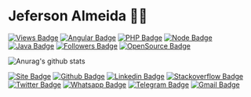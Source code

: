# Jeferson Almeida :man_technologist:

[![Views Badge](http://views.whatilearened.today/views/github/jefersonalmeida/views.svg)](https://github.com/jefersonalmeida)
[![Angular Badge](https://img.shields.io/badge/FrontEnd-ANGULAR-red)](https://github.com/jefersonalmeida)
[![PHP Badge](https://img.shields.io/badge/BackEnd-PHP-blue)](https://github.com/jefersonalmeida)
[![Node Badge](https://img.shields.io/badge/BackEnd-Node-3e863d)](https://github.com/jefersonalmeida)
[![Java Badge](https://img.shields.io/badge/BackEnd-Java-red)](https://github.com/jefersonalmeida)
[![Followers Badge](https://img.shields.io/github/followers/jefersonalmeida?color=%234CC61E&label=GitHub%20Followers%20%3A)](https://github.com/jefersonalmeida)
[![OpenSource Badge](https://badges.frapsoft.com/os/v2/open-source.svg?v=103)](https://github.com/jefersonalmeida?tab=repositories)

![Anurag's github stats](https://github-readme-stats.vercel.app/api?username=jefersonalmeida&show_icons=true)

[![Site Badge](https://img.shields.io/badge/-Site-blue?logo=Wordpress)](https://jeferson.net.br)
[![Github Badge](https://img.shields.io/badge/-Github-black?logo=Github&logoColor=white)](https://github.com/jefersonalmeida)
[![Linkedin Badge](https://img.shields.io/badge/-LinkedIn-blue?logo=Linkedin&logoColor=white)](https://www.linkedin.com/in/jefersonalmeida/)
[![Stackoverflow Badge](https://img.shields.io/badge/-Stackoverflow-4CA143?logo=Stackoverflow&logoColor=white)](https://pt.stackoverflow.com/users/171490/jeferson-de-almeida)
[![Twitter Badge](https://img.shields.io/badge/-Twitter-1ca0f1?labelColor=1ca0f1&logo=twitter&logoColor=white)](https://twitter.com/____jeferson)
[![Whatsapp Badge](https://img.shields.io/badge/-Whatsapp-4CA143?labelColor=4CA143&logo=whatsapp&logoColor=white)](https://api.whatsapp.com/send?phone=5565999695873&text=Olá!)
[![Telegram Badge](https://img.shields.io/badge/-Telegram-1ca0f1?labelColor=1ca0f1&logo=telegram&logoColor=white)](https://t.me/almeida.jeferson)
[![Gmail Badge](https://img.shields.io/badge/-Gmail-c14438?logo=Gmail&logoColor=white)](mailto:me@jeferson.net.br)
